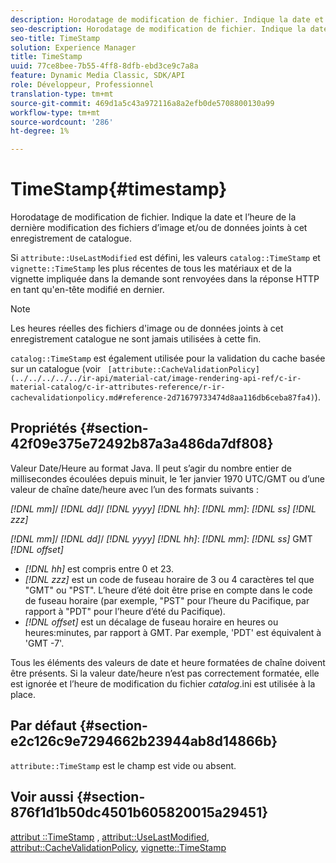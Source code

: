 ```yaml
---
description: Horodatage de modification de fichier. Indique la date et l’heure de la dernière modification des fichiers d’image et/ou de données joints à cet enregistrement de catalogue.
seo-description: Horodatage de modification de fichier. Indique la date et l’heure de la dernière modification des fichiers d’image et/ou de données joints à cet enregistrement de catalogue.
seo-title: TimeStamp
solution: Experience Manager
title: TimeStamp
uuid: 77ce8bee-7b55-4ff8-8dfb-ebd3ce9c7a8a
feature: Dynamic Media Classic, SDK/API
role: Développeur, Professionnel
translation-type: tm+mt
source-git-commit: 469d1a5c43a972116a8a2efb0de5708800130a99
workflow-type: tm+mt
source-wordcount: '286'
ht-degree: 1%

---
```



# TimeStamp{#timestamp}

Horodatage de modification de fichier. Indique la date et l’heure de la dernière modification des fichiers d’image et/ou de données joints à cet enregistrement de catalogue.

Si `attribute::UseLastModified` est défini, les valeurs `catalog::TimeStamp` et `vignette::TimeStamp` les plus récentes de tous les matériaux et de la vignette impliquée dans la demande sont renvoyées dans la réponse HTTP en tant qu&#39;en-tête modifié en dernier.

>[!NOTE]
>
>Les heures réelles des fichiers d&#39;image ou de données joints à cet enregistrement catalogue ne sont jamais utilisées à cette fin.

`catalog::TimeStamp` est également utilisée pour la validation du cache basée sur un catalogue (voir  ` [attribute::CacheValidationPolicy](../../../../../ir-api/material-cat/image-rendering-api-ref/c-ir-material-catalog/c-ir-attributes-reference/r-ir-cachevalidationpolicy.md#reference-2d71679733474d8aa116db6ceba87fa4)`).

## Propriétés {#section-42f09e375e72492b87a3a486da7df808}

Valeur Date/Heure au format Java. Il peut s’agir du nombre entier de millisecondes écoulées depuis minuit, le 1er janvier 1970 UTC/GMT ou d’une valeur de chaîne date/heure avec l’un des formats suivants :

*[!DNL mm]*/  *[!DNL dd]*/  *[!DNL yyyy]* *[!DNL hh]*:  *[!DNL mm]*:  *[!DNL ss]* *[!DNL zzz]*

*[!DNL mm]*/  *[!DNL dd]*/  *[!DNL yyyy]* *[!DNL hh]*:  *[!DNL mm]*:  *[!DNL ss]* GMT  *[!DNL offset]*

* *[!DNL hh]* est compris entre 0 et 23.
* *[!DNL zzz]* est un code de fuseau horaire de 3 ou 4 caractères tel que &quot;GMT&quot; ou &quot;PST&quot;. L’heure d’été doit être prise en compte dans le code de fuseau horaire (par exemple, &quot;PST&quot; pour l’heure du Pacifique, par rapport à &quot;PDT&quot; pour l’heure d’été du Pacifique).
* *[!DNL offset]* est un décalage de fuseau horaire en heures ou heures:minutes, par rapport à GMT. Par exemple, &#39;PDT&#39; est équivalent à &#39;GMT -7&#39;.

Tous les éléments des valeurs de date et heure formatées de chaîne doivent être présents. Si la valeur date/heure n’est pas correctement formatée, elle est ignorée et l’heure de modification du fichier *catalog*.ini est utilisée à la place.

## Par défaut {#section-e2c126c9e7294662b23944ab8d14866b}

`attribute::TimeStamp` est le champ est vide ou absent.

## Voir aussi {#section-876f1d1b50dc4501b605820015a29451}

[attribut ::TimeStamp](../../../../../ir-api/material-cat/image-rendering-api-ref/c-ir-material-catalog/c-ir-attributes-reference/r-ir-timestamp.md#reference-8373ad4ee03d4e4b9a8fc96cf42b3181) ,  [attribut::UseLastModified](../../../../../ir-api/material-cat/image-rendering-api-ref/c-ir-material-catalog/c-ir-attributes-reference/r-ir-uselastmodified.md#reference-d2ab628c9e004fedbd38324866dbca1d),  [attribut::CacheValidationPolicy](../../../../../ir-api/material-cat/image-rendering-api-ref/c-ir-material-catalog/c-ir-attributes-reference/r-ir-cachevalidationpolicy.md#reference-2d71679733474d8aa116db6ceba87fa4),  [vignette::TimeStamp](../../../../../ir-api/material-cat/image-rendering-api-ref/c-ir-material-catalog/c-ir-vignette-map-reference/r-ir-timestamp-vignette.md#reference-d57cdd40a6a645d199dbb1d56cc85bc1)
